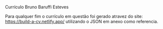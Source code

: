 Currículo Bruno Baruffi Esteves

Para qualquer fim o currículo em questão foi gerado atravez do site: https://build-a-cv.netlify.app/ utilizando o JSON em anexo como referencia.
